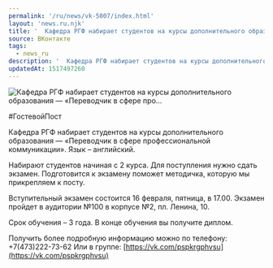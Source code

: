 ```yaml
---
permalink: '/ru/news/vk-5007/index.html'
layout: 'news.ru.njk'
title: '  Кафедра РГФ набирает студентов на курсы дополнительного образования — «Переводчик в сфере про…'
source: ВКонтакте
tags:
  - news_ru
description: '  Кафедра РГФ набирает студентов на курсы дополнительного образования — «Переводчик в сфере про…'
updatedAt: 1517497260
---
```

![  Кафедра РГФ набирает студентов на курсы дополнительного образования — «Переводчик в сфере про…](https://sun9-20.userapi.com/impf/c840635/v840635432/4f1ac/JRuHI6kMguo.jpg?size=1280x853&quality=96&sign=b4ceeaf35bae184076e2cfd5422a7e31&c_uniq_tag=uwOnjmSgpXHxxvoevCRD85rEUqHAddv1XVuCQNK2330&type=album)

#ГостевойПост

Кафедра РГФ набирает студентов на курсы дополнительного образования — «Переводчик в сфере профессиональной коммуникации». Язык – английский.

Набирают студентов начиная с 2 курса. Для поступления нужно сдать экзамен. Подготовится к экзамену поможет методичка, которую мы прикрепляем к посту.

Вступительный экзамен состоится 16 февраля, пятница, в 17.00. Экзамен пройдет в аудитории №100 в корпусе №2, пл. Ленина, 10.

Срок обучения – 3 года. В конце обучения вы получите диплом.

Получить более подробную информацию можно по телефону: +7(473)222-73-62
Или в группе: [https://vk.com/pspkrgphvsu](https://vk.com/pspkrgphvsu)
